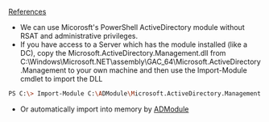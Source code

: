 [References](https://www.labofapenetrationtester.com/2018/10/domain-enumeration-from-PowerShell-CLM.html)
- We can use Micorosft's PowerShell ActiveDirectory module without RSAT and administrative privileges.
- If you have access to a Server which has the module installed (like a DC), copy the Microsoft.ActiveDirectory.Management.dll from C:\Windows\Microsoft.NET\assembly\GAC_64\Microsoft.ActiveDirectory.Management to your own machine and then use the Import-Module cmdlet to import the DLL
```bash
PS C:\> Import-Module C:\ADModule\Microsoft.ActiveDirectory.Management.dll -Verbose
```
- Or automatically import into memory by [ADModule](https://github.com/samratashok/ADModule)